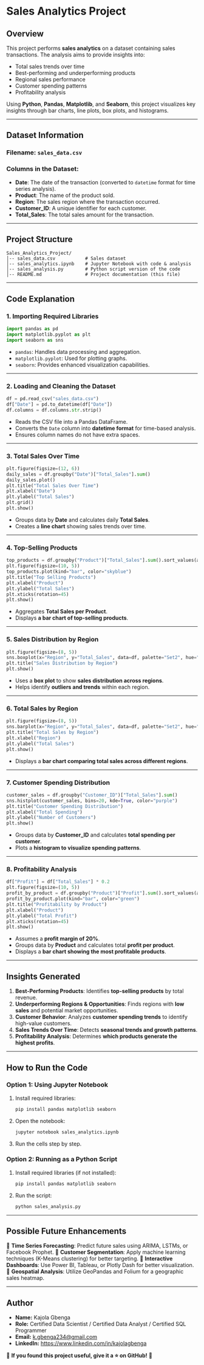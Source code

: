 # Sales Analytics Project

## Overview
This project performs **sales analytics** on a dataset containing sales transactions. The analysis aims to provide insights into:
- Total sales trends over time
- Best-performing and underperforming products
- Regional sales performance
- Customer spending patterns
- Profitability analysis

Using **Python**, **Pandas**, **Matplotlib**, and **Seaborn**, this project visualizes key insights through bar charts, line plots, box plots, and histograms.

---

## Dataset Information
### **Filename:** `sales_data.csv`
### **Columns in the Dataset:**
- **Date**: The date of the transaction (converted to `datetime` format for time series analysis).
- **Product**: The name of the product sold.
- **Region**: The sales region where the transaction occurred.
- **Customer_ID**: A unique identifier for each customer.
- **Total_Sales**: The total sales amount for the transaction.

---

## Project Structure
```
Sales_Analytics_Project/
│-- sales_data.csv           # Sales dataset
│-- sales_analytics.ipynb    # Jupyter Notebook with code & analysis
│-- sales_analysis.py        # Python script version of the code
│-- README.md                # Project documentation (this file)
```

---

## **Code Explanation**

### **1. Importing Required Libraries**
```python
import pandas as pd
import matplotlib.pyplot as plt
import seaborn as sns
```
- `pandas`: Handles data processing and aggregation.
- `matplotlib.pyplot`: Used for plotting graphs.
- `seaborn`: Provides enhanced visualization capabilities.

---

### **2. Loading and Cleaning the Dataset**
```python
df = pd.read_csv("sales_data.csv")
df["Date"] = pd.to_datetime(df["Date"])
df.columns = df.columns.str.strip()
```
- Reads the CSV file into a Pandas DataFrame.
- Converts the `Date` column into **datetime format** for time-based analysis.
- Ensures column names do not have extra spaces.

---

### **3. Total Sales Over Time**
```python
plt.figure(figsize=(12, 6))
daily_sales = df.groupby("Date")["Total_Sales"].sum()
daily_sales.plot()
plt.title("Total Sales Over Time")
plt.xlabel("Date")
plt.ylabel("Total Sales")
plt.grid()
plt.show()
```
- Groups data by **Date** and calculates daily **Total Sales**.
- Creates a **line chart** showing sales trends over time.

---

### **4. Top-Selling Products**
```python
top_products = df.groupby("Product")["Total_Sales"].sum().sort_values(ascending=False)
plt.figure(figsize=(10, 5))
top_products.plot(kind="bar", color="skyblue")
plt.title("Top Selling Products")
plt.xlabel("Product")
plt.ylabel("Total Sales")
plt.xticks(rotation=45)
plt.show()
```
- Aggregates **Total Sales per Product**.
- Displays **a bar chart of top-selling products**.

---

### **5. Sales Distribution by Region**
```python
plt.figure(figsize=(8, 5))
sns.boxplot(x="Region", y="Total_Sales", data=df, palette="Set2", hue="Region", legend=False)
plt.title("Sales Distribution by Region")
plt.show()
```
- Uses a **box plot** to show **sales distribution across regions**.
- Helps identify **outliers and trends** within each region.

---

### **6. Total Sales by Region**
```python
plt.figure(figsize=(8, 5))
sns.barplot(x="Region", y="Total_Sales", data=df, palette="Set2", hue="Region", legend=False)
plt.title("Total Sales by Region")
plt.xlabel("Region")
plt.ylabel("Total Sales")
plt.show()
```
- Displays a **bar chart comparing total sales across different regions**.

---

### **7. Customer Spending Distribution**
```python
customer_sales = df.groupby("Customer_ID")["Total_Sales"].sum()
sns.histplot(customer_sales, bins=20, kde=True, color="purple")
plt.title("Customer Spending Distribution")
plt.xlabel("Total Spending")
plt.ylabel("Number of Customers")
plt.show()
```
- Groups data by **Customer_ID** and calculates **total spending per customer**.
- Plots a **histogram to visualize spending patterns**.

---

### **8. Profitability Analysis**
```python
df["Profit"] = df["Total_Sales"] * 0.2
plt.figure(figsize=(10, 5))
profit_by_product = df.groupby("Product")["Profit"].sum().sort_values(ascending=False)
profit_by_product.plot(kind="bar", color="green")
plt.title("Profitability by Product")
plt.xlabel("Product")
plt.ylabel("Total Profit")
plt.xticks(rotation=45)
plt.show()
```
- Assumes a **profit margin of 20%**.
- Groups data by **Product** and calculates total **profit per product**.
- Displays a **bar chart showing the most profitable products**.

---

## **Insights Generated**
1. **Best-Performing Products**: Identifies **top-selling products** by total revenue.
2. **Underperforming Regions & Opportunities**: Finds regions with **low sales** and potential market opportunities.
3. **Customer Behavior**: Analyzes **customer spending trends** to identify high-value customers.
4. **Sales Trends Over Time**: Detects **seasonal trends and growth patterns**.
5. **Profitability Analysis**: Determines **which products generate the highest profits**.

---

## **How to Run the Code**
### **Option 1: Using Jupyter Notebook**
1. Install required libraries:
   ```bash
   pip install pandas matplotlib seaborn
   ```
2. Open the notebook:
   ```bash
   jupyter notebook sales_analytics.ipynb
   ```
3. Run the cells step by step.

### **Option 2: Running as a Python Script**
1. Install required libraries (if not installed):
   ```bash
   pip install pandas matplotlib seaborn
   ```
2. Run the script:
   ```bash
   python sales_analysis.py
   ```

---

## **Possible Future Enhancements**
🔹 **Time Series Forecasting**: Predict future sales using ARIMA, LSTMs, or Facebook Prophet.
🔹 **Customer Segmentation**: Apply machine learning techniques (K-Means clustering) for better targeting.
🔹 **Interactive Dashboards**: Use Power BI, Tableau, or Plotly Dash for better visualization.
🔹 **Geospatial Analysis**: Utilize GeoPandas and Folium for a geographic sales heatmap.

---

## **Author**
- **Name:** Kajola Gbenga
- **Role:** Certified Data Scientist / Certified Data Analyst / Certified SQL Programmer
- **Email:** k.gbenga234@gmail.com
- **LinkedIn:** https://www.linkedin.com/in/kajolagbenga

📌 **If you found this project useful, give it a ⭐ on GitHub!** 🚀